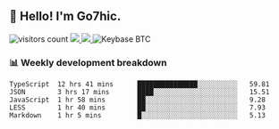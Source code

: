 ## 👋 Hello! I'm Go7hic.

 ![visitors count](https://visitors-by-url-pls-dont-use-this-in-your-repo.vercel.app/Go7hic-github-readme)
 <a href="https://twitter.com/Go7hic">
    <img src="https://img.shields.io/badge/-@Go7hic-1ca0f1?style=flat-square&labelColor=1ca0f1&logo=twitter&logoColor=white&link=https://twitter.com/Go7hic">
   <a/>
   <a href="mailto:gtfx0209@gmail.com">
    <img src="https://img.shields.io/badge/-gtfx0209@gmail.com-c14438?style=flat-square&logo=Gmail&logoColor=white&link=mailto:gtfx0209@gmail.com">
   <a/>
    ![Keybase BTC](https://img.shields.io/keybase/btc/Go7hic)
 <!--
🔭 I’m currently working
🌱 I’m currently learning
💬 Ask me about 
📫 How to reach me: 
⚡ Fun fact: 
-->
 <!--
![My Github Stats](https://github-readme-stats.vercel.app/api?username=Go7hic&show_icons=true&count_private=true)

-->

### 📊 Weekly development breakdown
<!--START_SECTION:waka-->
```text
TypeScript  12 hrs 41 mins      ███████████████░░░░░░░░░░   59.81 
JSON        3 hrs 17 mins       ████░░░░░░░░░░░░░░░░░░░░░   15.51 
JavaScript  1 hr 58 mins        ██░░░░░░░░░░░░░░░░░░░░░░░   9.28 
LESS        1 hr 40 mins        ██░░░░░░░░░░░░░░░░░░░░░░░   7.93 
Markdown    1 hr 5 mins         █░░░░░░░░░░░░░░░░░░░░░░░░   5.13
```
<!--END_SECTION:waka-->
    

